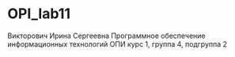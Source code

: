 # OPI_lab11
Викторович
Ирина
Сергеевна
Программное обеспечение информационных технологий
ОПИ
курс 1, группа 4, подгруппа 2
